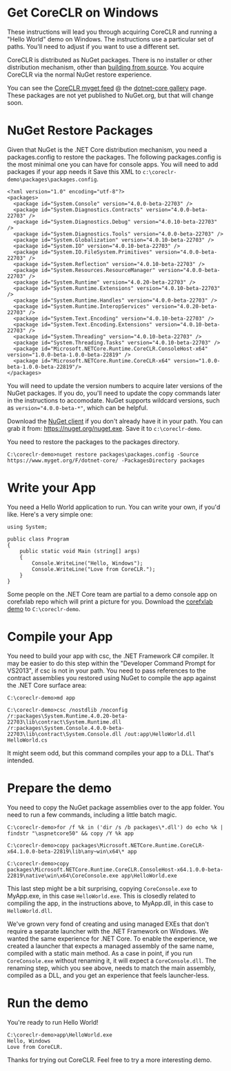 Get CoreCLR on Windows
======================

These instructions will lead you through acquiring CoreCLR and running a "Hello World" demo on Windows. The instructions use a particular set of paths. You'll need to adjust if you want to use a different set.

CoreCLR is distributed as NuGet packages. There is no installer or other distribution mechanism, other than [building from source](windows-instructions.md). You acquire CoreCLR via the normal NuGet restore experience.

You can see the [CoreCLR myget feed](https://www.myget.org/F/dotnet-core) @ the [dotnet-core gallery](https://www.myget.org/gallery/dotnet-core) page. These packages are not yet published to NuGet.org, but that will change soon.

NuGet Restore Packages
======================

Given that NuGet is the .NET Core distribution mechanism, you need a packages.config to restore the packages. The following packages.config is the most minimal one you can have for console apps. You will need to add packages if your app needs it Save this XML to ```c:\coreclr-demo\packages\packages.config```.

```
<?xml version="1.0" encoding="utf-8"?>
<packages>
  <package id="System.Console" version="4.0.0-beta-22703" />
  <package id="System.Diagnostics.Contracts" version="4.0.0-beta-22703" />
  <package id="System.Diagnostics.Debug" version="4.0.10-beta-22703" />
  <package id="System.Diagnostics.Tools" version="4.0.0-beta-22703" />
  <package id="System.Globalization" version="4.0.10-beta-22703" />
  <package id="System.IO" version="4.0.10-beta-22703" />
  <package id="System.IO.FileSystem.Primitives" version="4.0.0-beta-22703" />
  <package id="System.Reflection" version="4.0.10-beta-22703" />
  <package id="System.Resources.ResourceManager" version="4.0.0-beta-22703" />
  <package id="System.Runtime" version="4.0.20-beta-22703" />
  <package id="System.Runtime.Extensions" version="4.0.10-beta-22703" />
  <package id="System.Runtime.Handles" version="4.0.0-beta-22703" />
  <package id="System.Runtime.InteropServices" version="4.0.20-beta-22703" />
  <package id="System.Text.Encoding" version="4.0.10-beta-22703" />
  <package id="System.Text.Encoding.Extensions" version="4.0.10-beta-22703" />
  <package id="System.Threading" version="4.0.10-beta-22703" />
  <package id="System.Threading.Tasks" version="4.0.10-beta-22703" />
  <package id="Microsoft.NETCore.Runtime.CoreCLR.ConsoleHost-x64" version="1.0.0-beta-1.0.0-beta-22819" />
  <package id="Microsoft.NETCore.Runtime.CoreCLR-x64" version="1.0.0-beta-1.0.0-beta-22819"/>
</packages>
```

You will need to update the version numbers to acquire later versions of the NuGet packages. If you do, you'll need to update the copy commands later in the instructions to accomodate. NuGet supports wildcard versions, such as ```version="4.0.0-beta-*"```, which can be helpful.

Download the [NuGet client](https://nuget.org/nuget.exe) if you don't already have it in your path. You can grab it from: https://nuget.org/nuget.exe. Save it to ```c:\coreclr-demo```.

You need to restore the packages to the packages directory.

	C:\coreclr-demo>nuget restore packages\packages.config -Source https://www.myget.org/F/dotnet-core/ -PackagesDirectory packages

Write your App
==============

You need a Hello World application to run. You can write your own, if you'd like. Here's a very simple one:

	using System;

	public class Program
	{
	    public static void Main (string[] args)
	    {
	        Console.WriteLine("Hello, Windows");
	        Console.WriteLine("Love from CoreCLR.");
	    }   
	} 

Some people on the .NET Core team are partial to a demo console app on corefxlab repo which will print a picture for you. Download the [corefxlab demo](https://raw.githubusercontent.com/dotnet/corefxlab/master/demos/CoreClrConsoleApplications/HelloWorld/HelloWorld.cs) to ```C:\coreclr-demo```.

Compile your App
================

You need to build your app with csc, the .NET Framework C# compiler. It may be easier to do this step within the "Developer Command Prompt for VS2013", if csc is not in your path. You need to pass references to the contract assemblies you restored using NuGet to compile the app against the .NET Core surface area:

	C:\coreclr-demo>md app

	C:\coreclr-demo>csc /nostdlib /noconfig /r:packages\System.Runtime.4.0.20-beta-22703\lib\contract\System.Runtime.dll /r:packages\System.Console.4.0.0-beta-22703\lib\contract\System.Console.dll /out:app\HelloWorld.dll HelloWorld.cs

It might seem odd, but this command compiles your app to a DLL. That's intended.

Prepare the demo
================

You need to copy the NuGet package assemblies over to the app folder. You need to run a few commands, including a little batch magic.

	C:\coreclr-demo>for /f %k in ('dir /s /b packages\*.dll') do echo %k | findstr "\aspnetcore50" && copy /Y %k app

	C:\coreclr-demo>copy packages\Microsoft.NETCore.Runtime.CoreCLR-x64.1.0.0-beta-22819\lib\any~win\x64\* app

	C:\coreclr-demo>copy packages\Microsoft.NETCore.Runtime.CoreCLR.ConsoleHost-x64.1.0.0-beta-22819\native\win\x64\CoreConsole.exe app\HelloWorld.exe

This last step might be a bit surprising, copying ```CoreConsole.exe``` to MyApp.exe, in this case ```HelloWorld.exe```. This is closedly related to compiling the app, in the instructions above, to MyApp.dll, in this case to ```HelloWorld.dll```. 

We've grown very fond of creating and using managed EXEs that don't require a separate launcher with the .NET Framework on Windows. We wanted the same experience for .NET Core. To enable the experience, we created a launcher that expects a managed assembly of the same name, compiled with a static main method. As a case in point, if you run ```CoreConsole.exe``` without renaming it, it will expect a ```CoreConsole.dll```. The renaming step, which you see above, needs to match the main assembly, compiled as a DLL, and you get an experience that feels launcher-less.

Run the demo
============

You're ready to run Hello World! 

	C:\coreclr-demo>app\HelloWorld.exe
	Hello, Windows
	Love from CoreCLR.
	
Thanks for trying out CoreCLR. Feel free to try a more interesting demo.